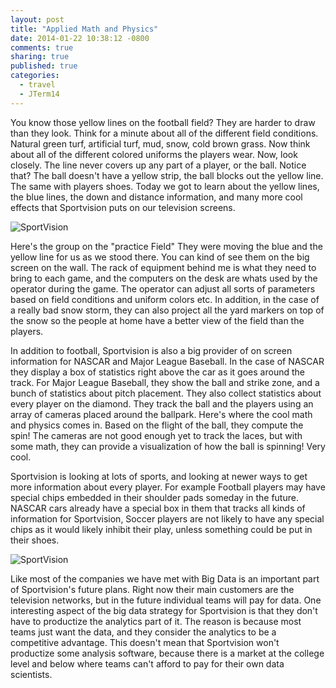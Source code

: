 ```yaml
---
layout: post
title: "Applied Math and Physics"
date: 2014-01-22 10:38:12 -0800
comments: true
sharing: true
published: true
categories: 
  - travel
  - JTerm14
---
```


You know those yellow lines on the football field?  They are harder to draw than they look.  Think for a minute about all of the different field conditions.  Natural green turf, artificial turf, mud, snow, cold brown grass.  Now think about all of the different colored uniforms the players wear.  Now, look closely.  The line never covers up any part of a player, or the ball.  Notice that?  The ball doesn't have a yellow strip, the ball blocks out the yellow line.  The same with players shoes.  Today we got to learn about the yellow lines, the blue lines, the down and distance information,  and many more cool effects that Sportvision puts on our television screens.

![SportVision](/images/JTerm14/SportVision2.jpg)

Here's the group on the "practice Field"  They were moving the blue and the yellow line for us as we stood there. You can kind of see them on the big screen on the wall.  The rack of equipment behind me is what they need to bring to each game, and the computers on the desk are whats used by the operator during the game.  The operator can adjust all sorts of parameters based on field conditions and uniform colors etc.  In addition, in the case of a really bad snow storm, they can also project all the yard markers on top of the snow so the people at home have a better view of the field than the players.

<!-- more -->

In addition to football, Sportvision is also a big provider of on screen information for NASCAR and Major League Baseball.  In the case of NASCAR they display a box of statistics right above the car as it goes around the track.  For Major League Baseball, they show the ball and strike zone, and a bunch of statistics about pitch placement.  They also collect statistics about every player on the diamond.  They track the ball and the players using an array of cameras placed around the ballpark.  Here's where the cool math and physics comes in.  Based on the flight of the ball, they compute the spin!  The cameras are not good enough yet to track the laces, but with some math, they can provide a visualization of how the ball is spinning!  Very cool.

Sportvision is looking at lots of sports, and looking at newer ways to get more information about every player.  For example Football players may have special chips embedded in their shoulder pads someday in the future.  NASCAR cars already have a special box in them that tracks all kinds of information for Sportvision, Soccer players are not likely to have any special chips as it would likely inhibit their play, unless something could be put in their shoes.

![SportVision](/images/JTerm14/SportVision1.jpg)

Like most of the companies we have met with Big Data is an important part of Sportvision's  future plans.  Right now their main customers are the television networks, but in the future individual teams will pay for data.  One interesting aspect of the big data strategy for Sportvision is that they don't have to productize the analytics part of it. The reason is because most teams just want the data, and they consider the analytics to be a competitive advantage.  This doesn't mean that Sportvision won't productize some analysis software, because there is a market at the college level and below where teams can't afford to pay for their own data scientists.

